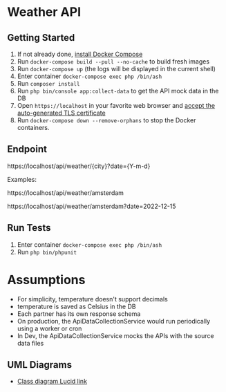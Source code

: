 # Weather API

## Getting Started

1. If not already done, [install Docker Compose](https://docs.docker.com/compose/install/)
2. Run `docker-compose build --pull --no-cache` to build fresh images
3. Run `docker-compose up` (the logs will be displayed in the current shell)
4. Enter container `docker-compose exec php /bin/ash`
5. Run `composer install`
6. Run `php bin/console app:collect-data` to get the API mock data in the DB
7. Open `https://localhost` in your favorite web browser and [accept the auto-generated TLS certificate](https://stackoverflow.com/a/15076602/1352334)
8. Run `docker-compose down --remove-orphans` to stop the Docker containers.


## Endpoint

https://localhost/api/weather/{city}?date={Y-m-d}

Examples:

https://localhost/api/weather/amsterdam

https://localhost/api/weather/amsterdam?date=2022-12-15

## Run Tests

1. Enter container `docker-compose exec php /bin/ash`
2. Run `php bin/phpunit`


# Assumptions

- For simplicity, temperature doesn't support decimals
- temperature is saved as Celsius in the DB
- Each partner has its own response schema
- On production, the ApiDataCollectionService would run periodically using a worker or cron
- In Dev, the ApiDataCollectionService mocks the APIs with the source data files

## UML Diagrams

- [Class diagram Lucid link](https://lucid.app/lucidchart/fb258ee5-97f3-4407-b558-62fc603de8e2/edit?invitationId=inv_d1e4e58a-50f1-45e3-8da2-6346705cdad0)
